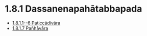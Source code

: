 

# 1.8.1 Dassanenapahātabbapada

* [1.8.1.1--6 Paṭiccādivāra](1.8.1/1.8.1.1--6.md)
* [1.8.1.7 Pañhāvāra](1.8.1/1.8.1.7.md)



